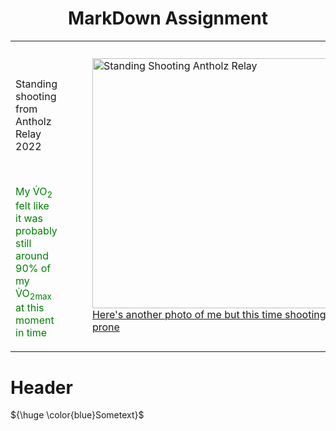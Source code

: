 <!DOCTYPE html>
<html>
<body>

<h1 align="center"> 
  MarkDown Assignment
</h1>

<table>
  <tbody>
    <tr>
      <td valign="top">
        <br>
        <br>
        <p>
          Standing shooting from Antholz Relay 2022
        </p>
        <br>
        <p style="color: green;">
          My V&#775;O<sub>2</sub> felt like it was probably still around 90% of my V&#775;O<sub>2max</sub> at this moment in time
        </p>
      </td>
      <td>
        <figure>
          <img
            src="Group23012022vt0317.JPG" 
            alt="Standing Shooting Antholz Relay" 
            height="400">
          <figcaption>
            <a 
              align="center"
              href="./Gow130122cm1179.JPG" 
              target="_blank" 
              rel="noopener noreferrer">
              Here's another photo of me but this time shooting prone 
            </a>
          </figcaption> 
        </figure>
      </td>
    </tr>
  </tbody>
</table>

# Header #

${\huge \color{blue}Sometext}$

</body>
</html>
